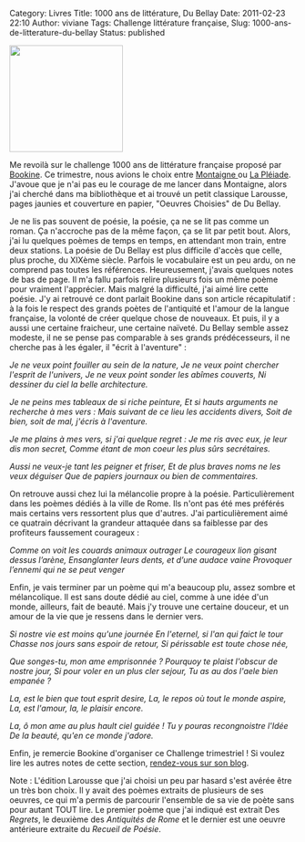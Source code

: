 Category: Livres
Title: 1000 ans de littérature, Du Bellay
Date: 2011-02-23 22:10
Author: viviane
Tags: Challenge littérature française, 
Slug: 1000-ans-de-litterature-du-bellay
Status: published

<img class="aligncenter size-full wp-image-1909" title="Challenge 1000 ans de littérature française" src="http://www.viviane-voyages.com/wp-content/uploads/2011/02/1000litterature1.jpg" alt="" width="199" height="187" />

Me revoilà sur le challenge 1000 ans de littérature française proposé par <a href="http://mediatexte.blogspot.com" target="_blank">Bookine</a>. Ce trimestre, nous avions le choix entre <a href="http://mediatexte.blogspot.com/2010/11/challenge-1-000-ans-de-litterature_13.html" target="_blank">Montaigne </a>ou <a href="http://mediatexte.blogspot.com/2010/11/challenge-1-000-ans-de-litterature.html" target="_blank">La Pléiade</a>. J'avoue que je n'ai pas eu le courage de me lancer dans Montaigne, alors j'ai cherché dans ma bibliothèque et ai trouvé un petit classique Larousse, pages jaunies et couverture en papier, "Oeuvres Choisies" de Du Bellay.

Je ne lis pas souvent de poésie, la poésie, ça ne se lit pas comme un roman. Ça n'accroche pas de la même façon, ça se lit par petit bout. Alors, j'ai lu quelques poèmes de temps en temps, en attendant mon train, entre deux stations. La poésie de Du Bellay est plus difficile d'accès que celle, plus proche, du XIXème siècle. Parfois le vocabulaire est un peu ardu, on ne comprend pas toutes les références. Heureusement, j'avais quelques notes de bas de page. Il m'a fallu parfois relire plusieurs fois un même poème pour vraiment l'apprécier. Mais malgré la difficulté, j'ai aimé lire cette poésie. J'y ai retrouvé ce dont parlait Bookine dans son article récapitulatif : à la fois le respect des grands poètes de l'antiquité et l'amour de la langue française, la volonté de créer quelque chose de nouveaux. Et puis, il y a aussi une certaine fraicheur, une certaine naïveté. Du Bellay semble assez modeste, il ne se pense pas comparable à ses grands prédécesseurs, il ne cherche pas à les égaler, il "écrit à l'aventure" :

<em>Je ne veux point fouiller au sein de la nature,</em>
<em> Je ne veux point chercher l'esprit de l'univers,</em>
<em> Je ne veux point sonder les abîmes couverts,</em>
<em> Ni dessiner du ciel la belle architecture. </em>

<em>Je ne peins mes tableaux de si riche peinture,</em>
<em> Et si hauts arguments ne recherche à mes vers :</em>
<em> Mais suivant de ce lieu les accidents divers,</em>
<em> Soit de bien, soit de mal, j'écris à l'aventure.</em>

<em>Je me plains à mes vers, si j'ai quelque regret :</em>
<em> Je me ris avec eux, je leur dis mon secret,</em>
<em> Comme étant de mon coeur les plus sûrs secrétaires.</em>

<em> Aussi ne veux-je tant les peigner et friser,</em>
<em> Et de plus braves noms ne les veux déguiser</em>
<em> Que de papiers journaux ou bien de commentaires.</em>

On retrouve aussi chez lui la mélancolie propre à la poésie. Particulièrement dans les poèmes dédiés à la ville de Rome. Ils n'ont pas été mes préférés mais certains vers ressortent plus que d'autres. J'ai particulièrement aimé ce quatrain décrivant la grandeur attaquée dans sa faiblesse par des profiteurs faussement courageux :

<em>Comme on voit les couards animaux outrager</em>
<em> Le courageux lion gisant dessus l’arène,</em>
<em> Ensanglanter leurs dents, et d’une audace vaine</em>
<em> Provoquer l’ennemi qui ne se peut venger</em>

Enfin, je vais terminer par un poème qui m'a beaucoup plu, assez sombre et mélancolique. Il est sans doute dédié au ciel, comme à une idée d'un monde, ailleurs, fait de beauté. Mais j'y trouve une certaine douceur, et un amour de la vie que je ressens dans le dernier vers.

<em>Si nostre vie est moins qu'une journée</em>
<em>En l'eternel, si l'an qui faict le tour</em>
<em>Chasse nos jours sans espoir de retour,</em>
<em>Si périssable est toute chose née,</em>

<em>Que songes-tu, mon ame emprisonnée ?</em>
<em>Pourquoy te plaist l'obscur de nostre jour,</em>
<em>Si pour voler en un plus cler sejour,</em>
<em>Tu as au dos l'aele bien empanée ?</em>

<em>La, est le bien que tout esprit desire,</em>
<em>La, le repos où tout le monde aspire,</em>
<em>La, est l'amour, la, le plaisir encore.</em>

<em>La, ô mon ame au plus hault ciel guidée !</em>
<em>Tu y pouras recongnoistre l'Idée</em>
<em>De la beauté, qu'en ce monde j'adore.</em>

Enfin, je remercie Bookine d'organiser ce Challenge trimestriel ! Si voulez lire les autres notes de cette section, <a href="http://mediatexte.blogspot.com/2011/02/challenge-1-000-ans-de-litterature.html" target="_blank">rendez-vous sur son blog</a>.

Note : L'édition Larousse que j'ai choisi un peu par hasard s'est avérée être un très bon choix. Il y avait des poèmes extraits de plusieurs de ses oeuvres, ce qui m'a permis de parcourir l'ensemble de sa vie de poète sans pour autant TOUT lire. Le premier poème que j'ai indiqué est extrait Des <em>Regrets</em>, le deuxième des <em>Antiquités de Rome</em> et le dernier est une oeuvre antérieure extraite du <em>Recueil de Poésie</em>.